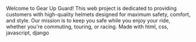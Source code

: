 Welcome to Gear Up Guard! This web project is dedicated to providing customers with high-quality helmets designed for maximum safety, comfort, and style. Our mission is to keep you safe while you enjoy your ride, whether you're commuting, touring, or racing.
Made with html, css, javascript, django
